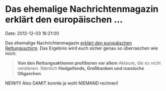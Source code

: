 Das ehemalige Nachrichtenmagazin erklärt den europäischen \...
==============================================================

Date: 2012-12-03 16:21:00

Das ehemalige Nachrichtenmagazin [erklärt den europäischen
Rettungsschirm](http://www.spiegel.de/wirtschaft/soziales/scheiss-seo-immer-a-870665.html).
Das Ergebnis wird euch sicher genau so überraschen wie mich:

> **Von den Rettungsaktionen profitieren vor allem** Akteure, die es
> nicht verdienen. Nämlich **Hedgefonds, Großbanken und russische
> Oligarchen**.

NEIN!!1! Also DAMIT konnte ja wohl NIEMAND rechnen!

